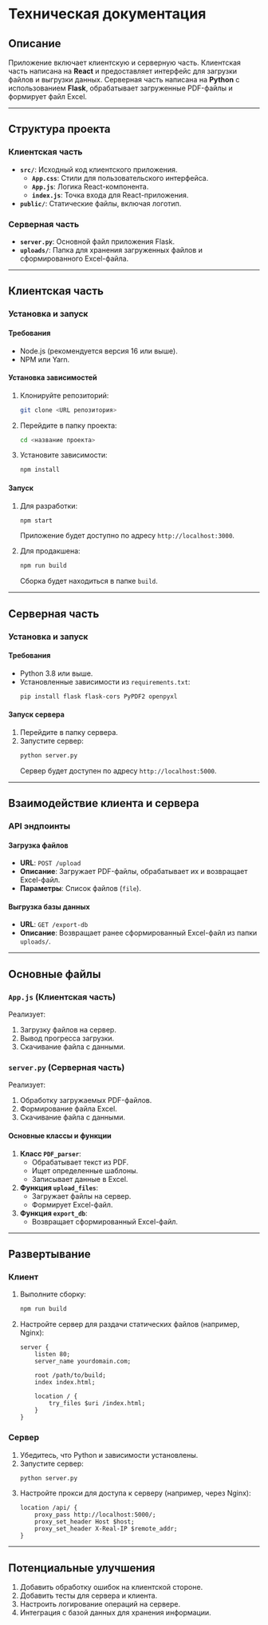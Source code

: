 
# Техническая документация

## Описание
Приложение включает клиентскую и серверную часть. Клиентская часть написана на **React** и предоставляет интерфейс для загрузки файлов и выгрузки данных. Серверная часть написана на **Python** с использованием **Flask**, обрабатывает загруженные PDF-файлы и формирует файл Excel.

---

## Структура проекта

### Клиентская часть
- **`src/`**: Исходный код клиентского приложения.
  - **`App.css`**: Стили для пользовательского интерфейса.
  - **`App.js`**: Логика React-компонента.
  - **`index.js`**: Точка входа для React-приложения.
- **`public/`**: Статические файлы, включая логотип.

### Серверная часть
- **`server.py`**: Основной файл приложения Flask.
- **`uploads/`**: Папка для хранения загруженных файлов и сформированного Excel-файла.

---

## Клиентская часть

### Установка и запуск
#### Требования
- Node.js (рекомендуется версия 16 или выше).
- NPM или Yarn.

#### Установка зависимостей
1. Клонируйте репозиторий:
   ```bash
   git clone <URL репозитория>
   ```
2. Перейдите в папку проекта:
   ```bash
   cd <название проекта>
   ```
3. Установите зависимости:
   ```bash
   npm install
   ```

#### Запуск
1. Для разработки:
   ```bash
   npm start
   ```
   Приложение будет доступно по адресу `http://localhost:3000`.

2. Для продакшена:
   ```bash
   npm run build
   ```
   Сборка будет находиться в папке `build`.

---

## Серверная часть

### Установка и запуск
#### Требования
- Python 3.8 или выше.
- Установленные зависимости из `requirements.txt`:
  ```bash
  pip install flask flask-cors PyPDF2 openpyxl
  ```

#### Запуск сервера
1. Перейдите в папку сервера.
2. Запустите сервер:
   ```bash
   python server.py
   ```
   Сервер будет доступен по адресу `http://localhost:5000`.

---

## Взаимодействие клиента и сервера

### API эндпоинты

#### Загрузка файлов
- **URL**: `POST /upload`
- **Описание**: Загружает PDF-файлы, обрабатывает их и возвращает Excel-файл.
- **Параметры**: Список файлов (`file`).

#### Выгрузка базы данных
- **URL**: `GET /export-db`
- **Описание**: Возвращает ранее сформированный Excel-файл из папки `uploads/`.

---

## Основные файлы

### `App.js` (Клиентская часть)
Реализует:
1. Загрузку файлов на сервер.
2. Вывод прогресса загрузки.
3. Скачивание файла с данными.

### `server.py` (Серверная часть)
Реализует:
1. Обработку загружаемых PDF-файлов.
2. Формирование файла Excel.
3. Скачивание файла с данными.

#### Основные классы и функции
1. **Класс `PDF_parser`**:
   - Обрабатывает текст из PDF.
   - Ищет определенные шаблоны.
   - Записывает данные в Excel.
2. **Функция `upload_files`**:
   - Загружает файлы на сервер.
   - Формирует Excel-файл.
3. **Функция `export_db`**:
   - Возвращает сформированный Excel-файл.

---

## Развертывание

### Клиент
1. Выполните сборку:
   ```bash
   npm run build
   ```
2. Настройте сервер для раздачи статических файлов (например, Nginx):
   ```nginx
   server {
       listen 80;
       server_name yourdomain.com;

       root /path/to/build;
       index index.html;

       location / {
           try_files $uri /index.html;
       }
   }
   ```

### Сервер
1. Убедитесь, что Python и зависимости установлены.
2. Запустите сервер:
   ```bash
   python server.py
   ```
3. Настройте прокси для доступа к серверу (например, через Nginx):
   ```nginx
   location /api/ {
       proxy_pass http://localhost:5000/;
       proxy_set_header Host $host;
       proxy_set_header X-Real-IP $remote_addr;
   }
   ```

---

## Потенциальные улучшения
1. Добавить обработку ошибок на клиентской стороне.
2. Добавить тесты для сервера и клиента.
3. Настроить логирование операций на сервере.
4. Интеграция с базой данных для хранения информации.
